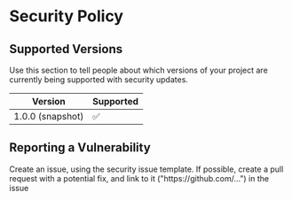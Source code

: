 # Security Policy

## Supported Versions

Use this section to tell people about which versions of your project are
currently being supported with security updates.

| Version          | Supported          |
| ---------------- | ------------------ |
| 1.0.0 (snapshot) | :white_check_mark: |

## Reporting a Vulnerability

Create an issue, using the security issue template.
If possible, create a pull request with a potential fix, and link to it ("https&colon;//github&period;com/...") in the issue
